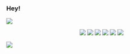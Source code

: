 ### Hey!
<img src="https://media.discordapp.net/attachments/743973619553534075/1105876934832967740/b5fea982-a65f-4028-96a7-a687dcb163df.png">
<p align="center">
   <a href="https://discord.com/users/727647625255321731" target"blank_"><img src="https://img.shields.io/badge/discord%20-111111.svg?&style=for-the-badge&logo=discord&logoColor=white"></a>
   <a href="https://open.spotify.com/user/er9niacy60slkwt1amk2j1q1u" target"blank_"><img src="https://img.shields.io/badge/Spotify%20-111111.svg?&style=for-the-badge&logo=spotify&logoColor=white"></a>
   <a href="https://www.youtube.com/channel/UCk7LKEUG-3n547svXzuVp7A" target"blank_"><img src="https://img.shields.io/badge/youtube%20-111111.svg?&style=for-the-badge&logo=youtube&logoColor=white"></a>
   <a href="https://instagram.com/whyspadey" target"blank_"><img src="https://img.shields.io/badge/INSTAGRAM%20-111111.svg?&style=for-the-badge&logo=instagram&logoColor=white"></a>
   <a href="https://github.com/spadeydev" target"blank_"><img src="https://img.shields.io/badge/GitHub%20-111111.svg?&style=for-the-badge&logo=github&logoColor=white"></a>
   <a href="https://twitter.com/spadeydev" target"blank_"><img src="https://img.shields.io/badge/Twitter%20-111111.svg?&style=for-the-badge&logo=twitter&logoColor=white"></a>
</p>

![](https://komarev.com/ghpvc/?username=SpadeyDev&color=ff69b4)




